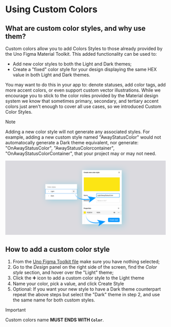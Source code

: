 # Using Custom Colors

## What are custom color styles, and why use them?

Custom colors allow you to add Colors Styles to those already provided by the Uno Figma Material Toolkit. This added functionality can be used to:

* Add new color styles to both the Light and Dark themes;
* Create a "fixed" color style for your design displaying the same HEX value in both Light and Dark themes.

You may want to do this in your app to: denote statuses, add color tags, add more accent colors, or even support custom vector illustrations. While we encourage you to stick to the color roles provided by the Material design system we know that sometimes primary, secondary, and tertiary accent colors just aren't enough to cover all use cases, so we introduced Custom Color Styles. 


> [!NOTE]
> Adding a new color style will not generate any associated styles. For example, adding a new custom style named "AwayStatusColor" would not automatocally generate a Dark theme equivalent, nor generate: "OnAwayStatusColor", "AwayStatusColorcontainer", "OnAwayStatusColorContainer", that your project may or may not need.

![Adding Custom Color Styles](assets/CustomColorStyle.png)

## How to add a custom color style 

1) From the [Uno Figma Toolkit file](https://www.figma.com/community/file/1110792522046146058) make sure you have nothing selected;
2) Go to the *Design* panel on the right side of the screen, find the *Color style* section, and hover over the "Light" theme;
3) Click the ➕ icon to add a custom color style to the Light theme
4) Name your color, pick a value, and click Create Style
5) Optional: If you want your new style to have a Dark theme counterpart repeat the above steps but select the "Dark" theme in step 2, and use the same name for both custom styles.

> [!IMPORTANT]
> Custom colors name **MUST ENDS WITH `Color`**.